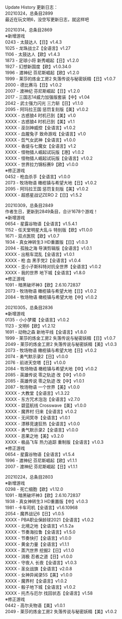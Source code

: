 Update History 更新日志：  
20210324，总条目2899  
最近在玩文明6，没空写更新日志，就这样吧  
  
20210314，总条目2869  
※新增游戏  
0243 - 太鼓达人【日】v1.4.3  
1025 - 龙珠战士Z【全语言】v1.27  
1106 - 太鼓达人【欧】v1.4.3  
1873 - 足球小将 新秀崛起【日】v1.2.0  
1927 - 幻想新国度【欧】v1.0.34.0  
1996 - 渡神纪 芬尼斯崛起【欧】v1.2.0  
1999 - 莱莎的炼金工房2 失落传说与秘密妖精【日】v1.0.7  
2000 - 德比赛马【日】v1.0.2  
2007 - 渡神纪 芬尼斯崛起【日】v1.2.0  
2017 - 三国志14威力加强版套装【中】v1.04  
2042 - 武士强力闪光 三力斩【日】v1.1.0  
2095 - 阿玛拉王国 惩罚复刻版【美】v1.0.2  
XXXX - 古惑狼4 时机已到【美】v1.0  
XXXX - 古惑狼4 时机已到【美】v1.1  
XXXX - 巫剑神威控【全语言】v1.0.2  
XXXX - 血腥兔子 致命游戏【全语言】v1.0  
XXXX - 氙气女武神【全语言】v1.0.0  
XXXX - 香缇与七魔女【全语言】v1.2  
XXXX - 怪物猎人崛起试玩版【港】v1.0.2  
XXXX - 怪物猎人崛起试玩版【全语言】v1.0.2  
XXXX - 世界拉力锦标赛9【欧】v1.0.0  
※修正游戏  
0452 - 枪血杀手【全语言】v1.0.0  
2073 - 牧场物语 橄榄镇与希望大地【日】v1.0.2  
2095 - 阿玛拉王国 惩罚复刻版【美】v1.0.2  
XXXX - 超惑星战记ZERO 2【日】v1.5.2  
  
20210309，总条目2849  
作者生日，更新到2849条目，合计1678个游戏！  
※新增游戏  
0654 - 星露谷物语【全语言】v1.5.4.1  
1152 - 任天堂明星大乱斗 特别版【欧】v11.0.0  
1671 - 双点医院【欧】v1.0.7  
1934 - 真女神转生3 HD重置版【日】v1.0.3  
2094 - 孤独之海 导演剪辑版【全语言】v1.0.1  
XXXX - 出租车混乱【全语言】v1.0.1  
XXXX - 枪 血 黑手党2【全语言】v1.0.4  
XXXX - 歪小子斯科特对抗全世界【全语言】v1.0.2  
XXXX - 我的世界 地下城【全语言】v1.8.0  
※修正游戏  
1091 - 暗黑破坏神3【欧】2.6.10.72837  
2073 - 牧场物语 橄榄镇与希望大地【日】v1.0.2  
2084 - 牧场物语 橄榄镇与希望大地【中】v1.0.2  
  
20210305，总条目2836  
※新增游戏  
0135 - 小小梦魇【全语言】v1.0.2  
1123 - 文明6【欧】v1.2.12  
1691 - 动物之森 新地平线【全语言】v1.8.0  
1999 - 莱莎的炼金工房2 失落传说与秘密妖精【日】v1.0.7  
2049 - 莱莎的炼金工房2 失落传说与秘密妖精【美】v1.0.3  
2073 - 牧场物语 橄榄镇与希望大地【日】v1.0.2  
2074 - 勇气默示录2【日】v1.0.0  
2076 - 前进天空塔【日】v1.0.0  
2084 - 牧场物语 橄榄镇与希望大地【中】v1.0.2  
2085 - 英雄传说 零之轨迹 改【中】v1.0.0  
2085 - 英雄传说 零之轨迹 改【中】v1.0.1  
2087 - 牧场物语 一个世界【美】v1.0.0  
XXXX - 大教堂【全语言】v1.3.22  
XXXX - 东方咒术泡泡【全语言】v2.7.0  
XXXX - 碧蓝航线 Crosswave【美】v1.0.0  
XXXX - 魔界村 归来【全语言】v1.0.2  
XXXX - 无间冥寺【全语言】v1.0.1  
XXXX - 漂移竞速狂热【全语言】v1.0.0  
XXXX - 勇气默示录2【全语言】v1.0.0  
XXXX - 恶果之地【美】v3.2.0  
XXXX - 极品飞车 热力追踪 重制版【全语言】v1.0.3  
※修正游戏  
0654 - 星露谷物语【全语言】v1.5.4  
1996 - 渡神纪 芬尼斯崛起【欧】v1.1.1  
2007 - 渡神纪 芬尼斯崛起【日】v1.1.1  
  
20210224，总条目2803  
※新增游戏  
0298 - 死亡细胞【欧】v1.12.0  
1091 - 暗黑破坏神3【欧】2.6.10.72837  
1938 - 真女神转生3 HD重置版【中】v1.0.3  
1981 - 卡车司机【全语言】v1.6.10968  
2054 - 魔界战记6【日】v1.0.5  
XXXX - PBA职业保龄球2021【全语言】v1.0.2  
XXXX - 北境之地【全语言】v1.5.2a  
XXXX - 节奏海拉鲁【全语言】v1.5.0  
XXXX - 节奏快打【全语言】v1.0.0  
XXXX - 黄金力量【全语言】v1.1.1  
XXXX - 蒸汽世界 挖掘2【日】v1.1.0  
XXXX - 消极 忍者之道【日】v1.0.0  
XXXX - 守夜人 长夜【全语言】v1.0.3  
XXXX - 圣女战旗【全语言】v2.0.8  
XXXX - 女神异闻录5S【美】v1.0.0  
XXXX - 魔界村【全语言】v1.0.2  
XXXX - 骰子地下城【全语言】v1.0.2  
XXXX - 托杰与厄尔 找回状态【全语言】v1.58  
※修正游戏  
0442 - 高尔夫物语【美】v1.0.1  
2049 - 莱莎的炼金工房2 失落传说与秘密妖精【美】v1.0.2
